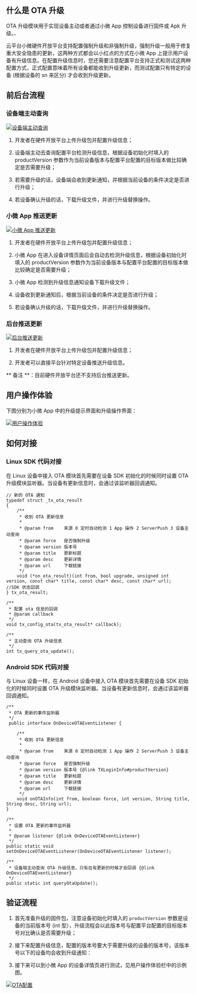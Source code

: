 
## 什么是 OTA 升级
OTA 升级模块用于实现设备主动或者通过小微 App 控制设备进行固件或 Apk 升级。、

云平台小微硬件开放平台支持配置强制升级和非强制升级，强制升级一般用于修复重大安全隐患的更新，这两种方式都会以小红点的方式在小微 App 上提示用户设备有升级信息。在配置升级信息时，您还需要注意配置平台支持正式和测试这两种配置方式，正式配置意味着所有设备都能收到升级更新，而测试配置只有特定的设备 (根据设备的 sn 来区分) 才会收到升级更新。

## 前后台流程

### 设备端主动查询

[![设备端主动查询](http://qzonestyle.gtimg.cn/qzone/vas/opensns/res/img/ota_1.png)](http://qzonestyle.gtimg.cn/qzone/vas/opensns/res/img/ota_1.png)

1.  开发者在硬件开放平台上传升级包并配置升级信息；

2.  设备端主动去查询配置平台检测升级信息，根据设备初始化时填入的 productVersion 参数作为当前设备版本与配置平台配置的目标版本做比较确定是否需要升级；

3.  若需要升级的话，设备端会收到更新通知，并根据当前设备的条件决定是否进行升级；

4.  若设备确认升级的话，下载升级文件，并进行升级替换操作。

### 小微 App 推送更新

[![小微 App 推送更新](http://qzonestyle.gtimg.cn/qzone/vas/opensns/res/img/ota_2.png)](http://qzonestyle.gtimg.cn/qzone/vas/opensns/res/img/ota_2.png)

1.  开发者在硬件开放平台上传升级包并配置升级信息；

2.  小微 App 在进入设备详情页面后会自动去检测升级信息，根据设备初始化时填入的 productVersion 参数作为当前设备版本与配置平台配置的目标版本做比较确定是否需要升级；

3.  小微 App 检测到升级信息通知设备下载升级文件；

4.  设备收到更新通知后，根据当前设备的条件决定是否进行升级；

5.  若设备确认升级的话，下载升级文件，并进行升级替换操作。

### 后台推送更新

[![后台推送更新](http://qzonestyle.gtimg.cn/qzone/vas/opensns/res/img/ota_3.png)](http://qzonestyle.gtimg.cn/qzone/vas/opensns/res/img/ota_3.png)

1.  开发者在硬件开放平台上传升级包并配置升级信息；

2.  开发者可以直接平台针对特定设备推送升级信息。

** 备注 **：目前硬件开放平台还不支持后台推送更新。

## 用户操作体验

下图分别为小微 App 中的升级提示界面和升级操作界面：

[![用户操作体验](http://qzonestyle.gtimg.cn/qzone/vas/opensns/res/img/ota_4.png)](http://qzonestyle.gtimg.cn/qzone/vas/opensns/res/img/ota_4.png)

## 如何对接

### Linux SDK 代码对接

在 Linux 设备中接入 OTA 模块首先需要在设备 SDK 初始化的时候同时设置 OTA 升级模块监听器。当设备有更新信息时，会通过该监听器回调通知。

```
// 新的 OTA 通知
typedef struct _tx_ota_result
{
    /**
     * 收到 OTA 更新信息
     *
     * @param from    来源 0 定时自动检测 1 App 操作 2 ServerPush 3 设备主动查询
     * @param force   是否强制升级
     * @param version 版本号
     * @param title   更新标题
     * @param desc    更新详情
     * @param url     下载链接
     */
    void (*on_ota_result)(int from, bool upgrade, unsigned int version, const char* title, const char* desc, const char* url);                  //SDK 状态回调
} tx_ota_result;

/**
 * 配置 ota 信息的回调
 * @param callback
 */
void tx_config_ota(tx_ota_result* callback);

/**
 * 主动查询 OTA 升级信息
 */
int tx_query_ota_update();
```

### Android SDK 代码对接

与 Linux 设备一样，在 Android 设备中接入 OTA 模块首先需要在设备 SDK 初始化的时候同时设置 OTA 升级模块监听器。当设备有更新信息时，会通过该监听器回调通知。

```
/**
 * OTA 更新的事件监听器
 */
 public interface OnDeviceOTAEventListener {

    /**
     * 收到 OTA 更新信息
     *
     * @param from    来源 0 定时自动检测 1 App 操作 2 ServerPush 3 设备主动查询
     * @param force   是否强制升级
     * @param version 版本号 {@link TXLoginInfo#productVersion}
     * @param title   更新标题
     * @param desc    更新详情
     * @param url     下载链接
     */
    void onOTAInfo(int from, boolean force, int version, String title, String desc, String url);
}

/**
 * 设置 OTA 更新的事件监听器
 *
 * @param listener {@link OnDeviceOTAEventListener}
 */
public static void setOnDeviceOTAEventListener(OnDeviceOTAEventListener listener);

/**
 * 设备端主动查询 OTA 升级信息，只有在有更新的时候才会回调 {@link OnDeviceOTAEventListener}
 */
public static int queryOtaUpdate();
```

## 验证流程
1.  首先准备升级的固件包，注意设备初始化时填入的 `productVersion` 参数是设备的当前版本号 (int 型），升级流程会以此版本号与配置平台配置的目标版本号对比确认是否需要升级；

2. 接下来配置升级信息，配置的版本号要大于需要升级的设备的版本号，该版本号以下的设备均会收到升级通知：

3. 接下来可以到小微 App 的设备详情页进行测试，见用户操作体验栏中的示例图。

[![OTA配置](http://qzonestyle.gtimg.cn/qzone/vas/opensns/res/img/ota_5.png)](http://qzonestyle.gtimg.cn/qzone/vas/opensns/res/img/ota_5.png)
